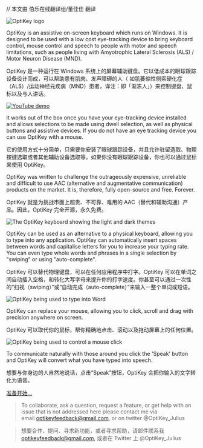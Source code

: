 // 本文由 伯乐在线翻译组/董佳佳 翻译

![OptiKey logo](https://github.com/JuliusSweetland/OptiKey/raw/gh-pages/images/OptiKey-logo-600x200.png)

OptiKey is an assistive on-screen keyboard which runs on Windows. It is designed to be used with a low cost eye-tracking device to bring keyboard control, mouse control and speech to people with motor and speech limitations, such as people living with Amyotrophic Lateral Sclerosis (ALS) / Motor Neuron Disease (MND).

OptiKey 是一种运行在 Windows 系统上的屏幕辅助键盘。它以低成本的眼球跟踪设备设计而成，可以帮助患有肌肉、发声障碍的人（ 如肌萎缩性侧索硬化症（ALS）/运动神经元疾病（MND）患者，译注：即「渐冻人」）来控制键盘、鼠标以及与人讲话。

[![YouTube demo](https://github.com/JuliusSweetland/OptiKey/raw/gh-pages/images/OptiKey-YouTube.png)](https://www.youtube.com/watch?v=HLkyORh7vKk "OptiKey demo")

It works out of the box once you have your eye-tracking device installed and allows selections to be made using dwell selection, as well as physical buttons and assistive devices. If you do not have an eye tracking device you can use OptiKey with a mouse.

它的使用方式十分简单，只需要你安装了眼球跟踪设备，并且允许驻留选取、物理按键选取或者其他辅助设备选取等。如果你没有眼球跟踪设备，你也可以通过鼠标来使用 OptiKey。

OptiKey was written to challenge the outrageously expensive, unreliable and difficult to use AAC (alternative and augmentative communication) products on the market. It is, therefore, fully open-source and free. Forever.

OptiKey 就是为挑战市面上超贵、不可靠、难用的 AAC（替代和辅助沟通）产品。因此，OptiKey 完全开源，永久免费。

![The OptiKey keyboard showing the light and dark themes](https://camo.githubusercontent.com/dd5f029996cebb5ab1212199ade7ac8198796bfb/687474703a2f2f6a756c69757373776565746c616e642e6769746875622e696f2f4f7074694b65792f696d616765732f4b6579626f617264735f416c7068615f53686f77696e675f4c696768745f416e645f4461726b5f5468656d65732e706e67)

OptiKey can be used as an alternative to a physical keyboard, allowing you to type into any application. OptiKey can automatically insert spaces between words and capitalise letters for you to increase your typing rate. You can even type whole words and phrases in a single selection by "swiping" or using "auto-complete".

OptiKey 可以替代物理键盘，可以在任何应用程序中打字。OptiKey 可以在单词之间自动插入空格，和转化大写字母来提升你的打字速度。你甚至可以通过一次性的“扫视（swiping）”或“自动完成（auto-complete）”来输入一整个单词或短语。

![OptiKey being used to type into Word](https://camo.githubusercontent.com/0b6650b4319a176496527b13cdd3d268e1b57d93/687474703a2f2f6a756c69757373776565746c616e642e6769746875622e696f2f4f7074694b65792f696d616765732f547970696e675f496e746f5f576f72642e706e67)

OptiKey can replace your mouse, allowing you to click, scroll and drag with precision anywhere on screen.

OptiKey 可以取代你的鼠标，帮你精确地点击、滚动以及拖动屏幕上的任何位置。 

![OptiKey being used to control a mouse click](https://camo.githubusercontent.com/7d46911771874b2e5ce6b9e1c505225145eca223/687474703a2f2f6a756c69757373776565746c616e642e6769746875622e696f2f4f7074694b65792f696d616765732f436c69636b696e675f4f6e5f4d61676e69666965645f466f6c6465722e706e67)

To communicate naturally with those around you click the 'Speak' button and OptiKey will convert what you have typed into speech.

想要与你身边的人自然地说话，点击“Speak”按钮，OptiKey 会把你输入的文字转化为语音。

[准备开始...](https://github.com/JuliusSweetland/OptiKey/wiki/Get-Started)


> To collaborate, ask a question, request a feature, or get help with an issue that is not addressed here please contact me via email [optikeyfeedback@gmail.com](mailto:optikeyfeedback@gmail.com), or on twitter @OptiKey_Julius

> 想要合作、提问、寻求新功能，或者寻求帮助，请邮件联系我 [optikeyfeedback@gmail.com](mailto:optikeyfeedback@gmail.com), 或者在 Twitter 上 @OptiKey_Julius
